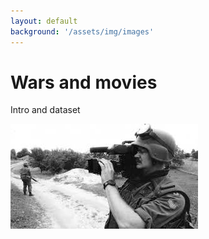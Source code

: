 ```yaml
---
layout: default
background: '/assets/img/images'
---
```


# Wars and movies 

Intro and dataset

![image](assets/img/images.jpg)
